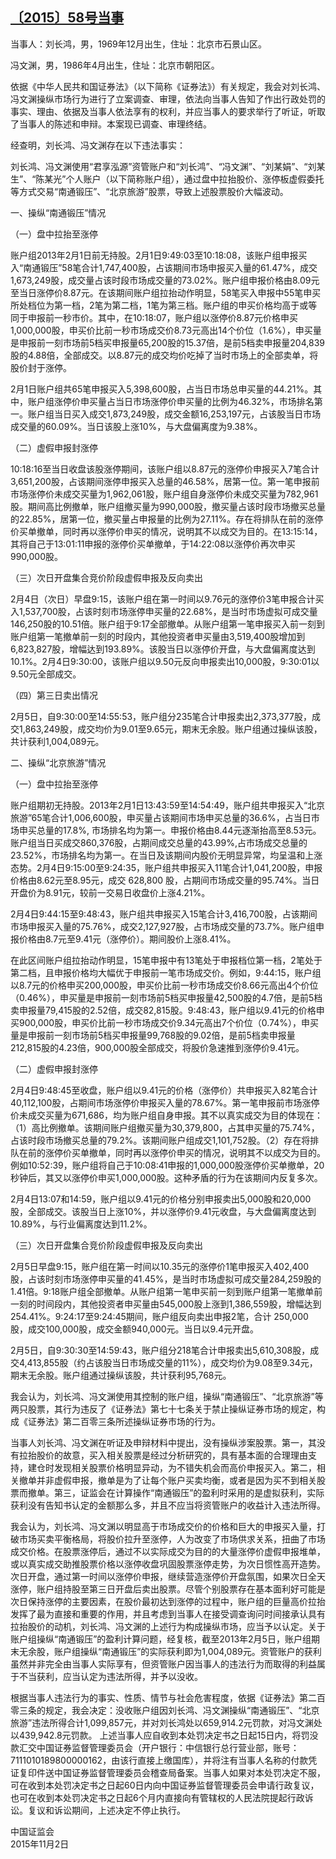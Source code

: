 ## [〔2015〕58号当事](http://www.csrc.gov.cn/pub/zjhpublic/G00306212/201511/t20151112_286407.htm)


当事人：刘长鸿，男，1969年12月出生，住址：北京市石景山区。    

冯文渊，男，1986年4月出生，住址：北京市朝阳区。

依据《中华人民共和国证券法》（以下简称《证券法》）有关规定，我会对刘长鸿、冯文渊操纵市场行为进行了立案调查、审理，依法向当事人告知了作出行政处罚的事实、理由、依据及当事人依法享有的权利，并应当事人的要求举行了听证，听取了当事人的陈述和申辩。本案现已调查、审理终结。

经查明，刘长鸿、冯文渊存在以下违法事实：

刘长鸿、冯文渊使用“君享泓源”资管账户和“刘长鸿”、“冯文渊”、“刘某娟”、“刘某生”、“陈某光”个人账户（以下简称账户组），通过盘中拉抬股价、涨停板虚假委托等方式交易“南通锻压”、“北京旅游”股票，导致上述股票股价大幅波动。

一、操纵“南通锻压”情况

（一）盘中拉抬至涨停

账户组2013年2月1日前无持股。2月1日9:49:03至10:18:08，该账户组申报买入“南通锻压”58笔合计1,747,400股，占该期间市场申报买入量的61.47%，成交1,673,249股，成交量占该时段市场成交量的73.02%。账户组申报价格由8.09元至当日涨停价8.87元。在该期间账户组拉抬动作明显，58笔买入申报中55笔申买所处档位为第一档，2笔为第二档，1笔为第三档。账户组的申买价格均高于或等同于申报前一秒市价。其中，在10:18:07，账户组以涨停价8.87元价格申买1,000,000股，申买价比前一秒市场成交价8.73元高出14个价位（1.6%），申买量是申报前一刻市场前5档买申报量65,200股的15.37倍，是前5档卖申报量204,839股的4.88倍，全部成交。以8.87元的成交均价吃掉了当时市场上的全部卖单，将股价封于涨停。

2月1日账户组共65笔申报买入5,398,600股，占当日市场总申买量的44.21%。其中，账户组涨停价申买量占当日市场涨停价申买量的比例为46.32%，市场排名第一。账户组当日买入成交1,873,249股，成交金额16,253,197元，占该股当日市场成交量的60.09%。当日该股上涨10%，与大盘偏离度为9.38%。

（二）虚假申报封涨停

10:18:16至当日收盘该股涨停期间，该账户组以8.87元的涨停价申报买入7笔合计3,651,200股，占该期间涨停申报买入总量的46.58%，居第一位。第一笔申报前市场涨停价未成交买量为1,962,061股，账户组自身涨停价未成交买量为782,961股。期间高比例撤单，账户组撤买量为990,000股，撤买量占该时段市场撤买总量的22.85%，居第一位，撤买量占申报量的比例为27.11%。存在将排队在前的涨停价买单撤单，同时再以涨停价申买的情况，说明其不以成交为目的。在13:15:14，其将自己于13:01:11申报的涨停价买单撤单，于14:22:08以涨停价再次申买990,000股。

（三）次日开盘集合竞价阶段虚假申报及反向卖出

2月4日（次日）早盘9:15，该账户组在第一时间以9.76元的涨停价3笔申报合计买入1,537,700股，占该时刻市场涨停申买量的22.68%，是当时市场虚拟可成交量146,250股的10.51倍。账户组于9:17全部撤单。从账户组第一笔申报买入前一刻到账户组第一笔撤单前一刻的时段内，其他投资者申买量由3,519,400股增加到6,823,827股，增幅达到193.89%。该股当日以涨停价开盘，与大盘偏离度达到10.1%。2月4日9:30:00，该账户组以9.50元反向申报卖出10,000股，9:30:01以9.50元全部成交。

（四）第三日卖出情况

2月5日，自9:30:00至14:55:53，账户组分235笔合计申报卖出2,373,377股，成交1,863,249股，成交均价为9.01至9.65元，期末无余股。账户组通过操纵该股，共计获利1,004,089元。

二、操纵“北京旅游”情况

（一）盘中拉抬至涨停

账户组期初无持股。2013年2月1日13:43:59至14:54:49，账户组共申报买入“北京旅游”65笔合计1,006,600股，申买量占该期间市场申买总量的36.6%，占当日市场申买总量的17.8%, 市场排名均为第一。申报价格由8.44元逐渐抬高至8.53元。账户组当日买成交860,376股，占期间成交总量的43.99%,占市场成交总量的23.52%，市场排名均为第一。在当日及该期间内股价无明显异常，均呈温和上涨态势。2月4日9:15:00至9:24:35，账户组共申报买入11笔合计1,041,200股，申报价格由8.62元至8.95元，成交 628,800 股，占期间市场成交量的95.74%。当日开盘价为8.91元，较前一交易日收盘价上涨4.21%。

2月4日9:44:15至9:48:43，账户组共申报买入15笔合计3,416,700股，占该期间市场申报买入量的75.76%，成交2,127,927股，占市场成交量的73.7%。账户组申报价格由8.7元至9.41元（涨停价）。期间股价上涨8.41%。

在此区间账户组拉抬动作明显，15笔申报中有13笔处于申报档位第一档，2笔处于第二档，且申报价格均大幅优于申报前一笔市场成交价。例如，9:44:15，账户组以8.7元的价格申买200,000股，申买价比前一秒市场成交价8.66元高出4个价位（0.46%），申买量是申报前一刻市场前5档买申报量42,500股的4.7倍，是前5档卖申报量79,415股的2.52倍，成交82,815股。9:48:43，账户组以9.41元的价格申买900,000股，申买价比前一秒市场成交价9.34元高出7个价位（0.74%），申买量是申报前一刻市场前5档买申报量99,768股的9.02倍，是前5档卖申报量212,815股的4.23倍，900,000股全部成交，将股价急速推到涨停价9.41元。

（二）虚假申报封涨停

2月4日9:48:45至收盘，账户组以9.41元的价格（涨停价）共申报买入82笔合计40,112,100股，占期间市场涨停价申报买入量的78.67%。第一笔申报前市场涨停价未成交买量为671,686，均为账户组自身申报。其不以真实成交为目的体现在：（1）高比例撤单。该期间账户组撤买量为30,379,800，占其申买量的75.74%，占该时段市场撤买总量的79.2%。该期间账户组成交1,101,752股。（2）存在将排队在前的涨停价买单撤单，同时再以涨停价申买的情况，说明其不以成交为目的。例如10:52:39，账户组将自己于10:08:41申报的1,000,000股涨停价买单撤单，20秒钟后，其又以涨停价申买1,000,000股。这种矛盾的行为在该期间内反复多次。

2月4日13:07和14:59，账户组以9.41元的价格分别申报卖出5,000股和20,000股，全部成交。该股当日上涨10%，并以涨停价9.41元收盘，与大盘偏离度达到10.89%，与行业偏离度达到11.2%。

（三）次日开盘集合竞价阶段虚假申报及反向卖出

2月5日早盘9:15，账户组在第一时间以10.35元的涨停价1笔申报买入402,400股，占该时刻市场涨停申买量的41.45%，是当时市场虚拟可成交量284,259股的1.41倍。9:18账户组全部撤单。从账户组第一笔申买前一刻到账户组第一笔撤单前一刻的时间段内，其他投资者申买量由545,000股上涨到1,386,559股，增幅达到254.41%。9:24:17至9:24:45期间，账户组反向卖出申报2笔，合计 250,000股，成交100,000股，成交金额940,000元。当日以9.4元开盘。

2月5日，自9:30:30至14:59:43，账户组分218笔合计申报卖出5,610,308股，成交4,413,855股（约占该股当日市场成交量的11%），成交均价为9.08至9.34元，期末无余股。账户组通过操纵该股，共计获利95,768元。

我会认为，刘长鸿、冯文渊使用其控制的账户组，操纵“南通锻压”、“北京旅游”等两只股票，其行为违反了《证券法》第七十七条关于禁止操纵证券市场的规定，构成《证券法》第二百零三条所述操纵证券市场的行为。

当事人刘长鸿、冯文渊在听证及申辩材料中提出，没有操纵涉案股票。第一，其没有拉抬股价的故意，买入相关股票是经过分析研究的，具有基本面的合理理由支持，建仓时发现相关股票价格明显异动，为不错失机会而高价申报买入。第二，相关撤单并非虚假申报，撤单是为了让每个账户买卖均衡，或者是因为买不到相关股票而撤单。第三，证监会在计算操作“南通锻压”的盈利时采用的是虚拟获利，实际获利没有告知书认定的金额那么多，并且不应当将资管账户的收益计入违法所得。

我会认为，刘长鸿、冯文渊以明显高于市场成交价的价格和巨大的申报买入量，打破市场买卖平衡格局，将股价拉升至涨停，人为改变了市场供求关系，扭曲了市场成交价格。在股票涨停后，通过不以实际成交为目的的大量涨停价虚假申报堆单，或以真实成交助推股票价格以涨停收盘巩固股票涨停走势，为次日惯性高开造势。次日开盘，通过第一时间以涨停价申报，继续营造涨停价开盘氛围，如果次日全天涨停，账户组持股至第三日开盘后卖出股票。尽管个别股票存在基本面利好可能是次日保持涨停的主要因素，在股价最初达到涨停的过程中，账户组的巨量高价拉抬发挥了最为直接和重要的作用，并且考虑到当事人在接受调查询问时间接承认具有拉抬股价的动机，刘长鸿、冯文渊的上述行为构成操纵市场，应当予以认定。关于账户组操纵“南通锻压”的盈利计算问题，经复核，截至2013年2月5日，账户组期末无余股，账户组操纵“南通锻压”的实际获利即为1,004,089元。资管账户的获利虽然并非完全由当事人实际享有，但资管账户因当事人的违法行为而取得的利益属于不当获利，应当认定为违法所得，并予以没收。

根据当事人违法行为的事实、性质、情节与社会危害程度，依据《证券法》第二百零三条的规定，我会决定：没收账户组因刘长鸿、冯文渊操纵“南通锻压”、“北京旅游”违法所得合计1,099,857元，并对刘长鸿处以659,914.2元罚款，对冯文渊处以439,942.8元罚款。
上述当事人应自收到本处罚决定书之日起15日内，将罚没款汇交中国证券监督管理委员会（开户银行：中信银行总行营业部，账号：7111010189800000162，由该行直接上缴国库），并将注有当事人名称的付款凭证复印件送中国证券监督管理委员会稽查局备案。当事人如果对本处罚决定不服，可在收到本处罚决定书之日起60日内向中国证券监督管理委员会申请行政复议，也可在收到本处罚决定书之日起6个月内直接向有管辖权的人民法院提起行政诉讼。复议和诉讼期间，上述决定不停止执行。
 
 
 
 
中国证监会      
2015年11月2日    